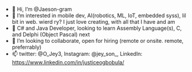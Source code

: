 - 👋 Hi, I’m @Jaeson-gram
- 👀 I’m interested in mobile dev, AI(robotics, ML, IoT, embedded syss), lil bit in web. wierd ry? I just love creating, with all that I have and am
- 🌱 C# and Java Developer, looking to learn Assembly Language(s),  C, and Delphi (Object Pascal) next
- 💞️ I’m looking to collaborate, open for hiring (remote or onsite. remote, preferrably)
- 📫 twitter: @O_Jey3, Instagram: @jey_son_, LinkedIn: https://www.linkedin.com/in/justiceogbobula/

<!---
Jaeson-gram/Jaeson-gram is a ✨ special ✨ repository because its `README.md` (this file) appears on your GitHub profile.
You can click the Preview link to take a look at your changes.
--->

